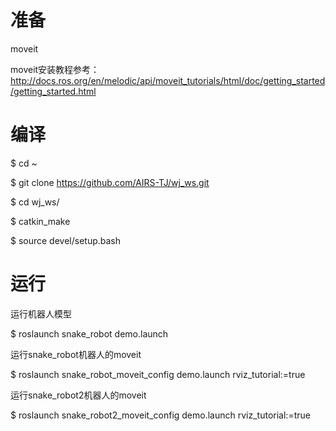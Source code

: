 # 准备

moveit

moveit安装教程参考：
http://docs.ros.org/en/melodic/api/moveit_tutorials/html/doc/getting_started/getting_started.html


# 编译

$ cd ~

$ git clone https://github.com/AIRS-TJ/wj_ws.git

$ cd wj_ws/

$ catkin_make

$ source devel/setup.bash 

# 运行

运行机器人模型

$ roslaunch snake_robot demo.launch


运行snake_robot机器人的moveit

$ roslaunch snake_robot_moveit_config demo.launch rviz_tutorial:=true


运行snake_robot2机器人的moveit

$ roslaunch snake_robot2_moveit_config demo.launch rviz_tutorial:=true

